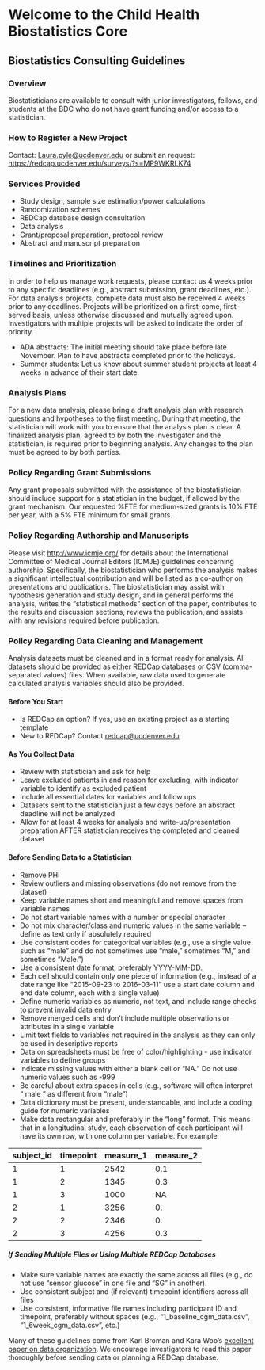 # Welcome to the Child Health Biostatistics Core

## Biostatistics Consulting Guidelines

### Overview
Biostatisticians are available to consult with junior investigators, fellows, and students at the BDC who do not have grant funding and/or access to a statistician.

### How to Register a New Project
Contact: Laura.pyle@ucdenver.edu or submit an request: https://redcap.ucdenver.edu/surveys/?s=MP9WKRLK74

### Services Provided
- Study design, sample size estimation/power calculations
- Randomization schemes
- REDCap database design consultation
- Data analysis
- Grant/proposal preparation, protocol review
- Abstract and manuscript preparation

### Timelines and Prioritization
In order to help us manage work requests, please contact us 4 weeks prior to any specific deadlines (e.g., abstract submission, grant deadlines, etc.). For data analysis projects, complete data must also be received 4 weeks prior to any deadlines. Projects will be prioritized on a first-come, first-served basis, unless otherwise discussed and mutually agreed upon. Investigators with multiple projects will be asked to indicate the order of priority.
- ADA abstracts: The initial meeting should take place before late November.  Plan to have abstracts completed prior to the holidays.
- Summer students: Let us know about summer student projects at least 4 weeks in advance of their start date.

### Analysis Plans
For a new data analysis, please bring a draft analysis plan with research questions and hypotheses to the first meeting.  During that meeting, the statistician will work with you to ensure that the analysis plan is clear.  A finalized analysis plan, agreed to by both the investigator and the statistician, is required prior to beginning analysis.  Any changes to the plan must be agreed to by both parties.
	
### Policy Regarding Grant Submissions
Any grant proposals submitted with the assistance of the biostatistician should include support for a statistician in the budget, if allowed by the grant mechanism.  Our requested %FTE for medium-sized grants is 10% FTE per year, with a 5% FTE minimum for small grants.

### Policy Regarding Authorship and Manuscripts
Please visit http://www.icmje.org/ for details about the International Committee of Medical Journal Editors (ICMJE) guidelines concerning authorship.  Specifically, the biostatistician who performs the analysis makes a significant intellectual contribution and will be listed as a co-author on presentations and publications. The biostatistician may assist with hypothesis generation and study design, and in general performs the analysis, writes the “statistical methods” section of the paper, contributes to the results and discussion sections, reviews the publication, and assists with any revisions required before publication. 

### Policy Regarding Data Cleaning and Management
 
Analysis datasets must be cleaned and in a format ready for analysis.  All datasets should be provided as either REDCap databases or CSV (comma-separated values) files. When available, raw data used to generate calculated analysis variables should also be provided.
 
#### Before You Start
- Is REDCap an option? If yes, use an existing project as a starting template
- New to REDCap? Contact redcap@ucdenver.edu 
 
#### As You Collect Data
- Review with statistician and ask for help
- Leave excluded patients in and reason for excluding, with indicator variable to identify as excluded patient
- Include all essential dates for variables and follow ups
- Datasets sent to the statistician just a few days before an abstract deadline will not be analyzed
- Allow for at least 4 weeks for analysis and write-up/presentation preparation AFTER statistician receives the completed and cleaned dataset
 
#### Before Sending Data to a Statistician
- Remove PHI
- Review outliers and missing observations (do not remove from the dataset)
- Keep variable names short and meaningful and remove spaces from variable names
- Do not start variable names with a number or special character
- Do not mix character/class and numeric values in the same variable – define as text only if absolutely required
- Use consistent codes for categorical variables (e.g., use a single value such as “male” and do not sometimes use “male,” sometimes “M,” and sometimes “Male.”)
- Use a consistent date format, preferably YYYY-MM-DD.
- Each cell should contain only one piece of information (e.g., instead of a date range like “2015-09-23 to 2016-03-11” use a start date column and end date column, each with a single value)
- Define numeric variables as numeric, not text, and include range checks to prevent invalid data entry
- Remove merged cells and don’t include multiple observations or attributes in a single variable
- Limit text fields to variables not required in the analysis as they can only be used in descriptive reports
- Data on spreadsheets must be free of color/highlighting -   use indicator variables to define groups
- Indicate missing values with either a blank cell or “NA.” Do not use numeric values such as -999
- Be careful about extra spaces in cells (e.g., software will often interpret “ male ”  as different from “male”)
- Data dictionary must be present, understandable, and include a coding guide for numeric variables
- Make data rectangular and preferably in the “long” format. This means that in a longitudinal study, each observation of each participant will have its own row, with one column per variable. For example:

|subject_id|timepoint|measure_1|measure_2|
|----------|---------|---------|---------|
|1|1|2542|0.1|
|1|2|1345|0.3|
|1|3|1000|NA|
|2|1|3256|0.|2|
|2|2|2346|0.|5|
|2|3|4256|0.3|

##### If Sending Multiple Files or Using Multiple REDCap Databases
- Make sure variable names are exactly the same across all files (e.g., do not use “sensor glucose” in one file and “SG” in another).
- Use consistent subject and (if relevant) timepoint identifiers across all files
- Use consistent, informative file names including participant ID and timepoint, preferably without spaces (e.g., “1_baseline_cgm_data.csv”, “1_6week_cgm_data.csv”, etc.)

Many of these guidelines come from Karl Broman and Kara Woo’s [excellent paper on data organization](https://doi.org/10.1080/00031305.2017.1375989). We encourage investigators to read this paper thoroughly before sending data or planning a REDCap database.
